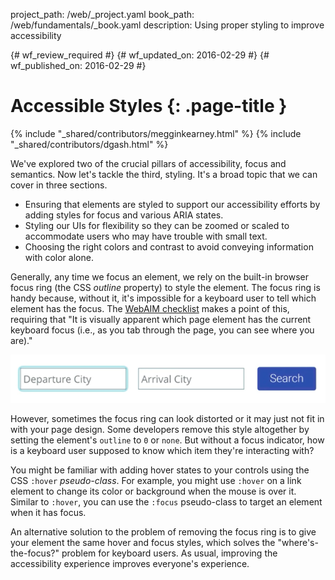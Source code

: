 project_path: /web/_project.yaml
book_path: /web/fundamentals/_book.yaml
description: Using proper styling to improve accessibility

{# wf_review_required #}
{# wf_updated_on: 2016-02-29 #}
{# wf_published_on: 2016-02-29 #}

# Accessible Styles {: .page-title }

{% include "_shared/contributors/megginkearney.html" %}
{% include "_shared/contributors/dgash.html" %}



We've explored two of the crucial pillars of accessibility, focus and semantics. Now let's tackle the third, styling. It's a broad topic that we can cover in three sections.

 - Ensuring that elements are styled to support our accessibility efforts by adding styles for focus and various ARIA states.
 - Styling our UIs for flexibility so they can be zoomed or scaled to accommodate users who may have trouble with small text.
 - Choosing the right colors and contrast to avoid conveying information with color alone.

Generally, any time we focus an element, we rely on the built-in browser focus ring (the CSS *outline* property) to style the element. The focus ring is handy because, without it, it's impossible for a keyboard user to tell which element has the focus. The <a href="http://webaim.org/standards/wcag/checklist" target="_blank">WebAIM checklist</a> makes a point of this, requiring that "It is visually apparent which page element has the current keyboard focus (i.e., as you tab through the page, you can see where you are)."

![form elements with a focus ring](imgs/focus-ring.png)

However, sometimes the focus ring can look distorted or it may just not fit in with your page design. Some developers remove this style altogether by setting the element's `outline` to `0` or `none`. But without a focus indicator, how is a keyboard user supposed to know which item they're interacting with?

You might be familiar with adding hover states to your controls using the CSS `:hover` *pseudo-class*. For example, you might use `:hover` on a link element to change its color or background when the mouse is over it. Similar to `:hover`, you can use the `:focus` pseudo-class to target an element when it has focus. 

An alternative solution to the problem of removing the focus ring is to give your element the same hover and focus styles, which solves the "where's-the-focus?" problem for keyboard users. As usual, improving the accessibility experience improves everyone's experience.
